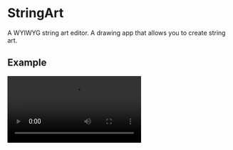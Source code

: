 # StringArt

A WYIWYG string art editor.
A drawing app that allows you to create string art.

## Example

![](demo.mp4)
